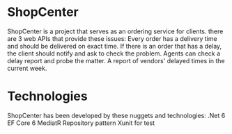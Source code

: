 # ShopCenter
ShopCenter is a project that serves as an ordering service for clients.
there are 3 web APIs that provide these issues:
Every order has a delivery time and should be delivered on exact time. 
If there is an order that has a delay, the client should notify and ask to check the problem.
Agents can check a delay report and probe the matter.
A report of vendors' delayed times in the current week. 
# Technologies
ShopCenter has been developed by these nuggets and technologies:
.Net 6
EF Core 6
MediatR
Repository pattern
Xunit for test



